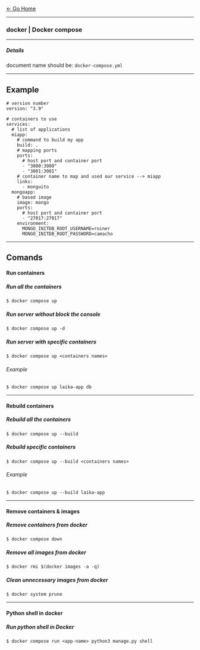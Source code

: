 [&#8592; Go Home](../README.md)

---

### docker | Docker compose
---

##### Details
document name should be: `docker-compose.yml`

---
## Example
```
# version number
version: "3.9"

# containers to use
services:
  # list of applications
  miapp:
    # command to build my app
    build: .
    # mapping ports
    ports:
      # host port and container port
      - "3000:3000"
      - "3001:3001"
    # container name to map and used our service --> miapp
    links:
      - monguito
  mongoapp:
    # based image
    image: mongo
    ports:
      # host port and container port
      - "27017:27017"
    environment:
      MONGO_INITDB_ROOT_USERNAME=roiner
      MONGO_INITDB_ROOT_PASSWORD=camacho
```
---
## Comands

#### Run containers

##### Run all the containers
```
$ docker compose up
```

##### Run server without block the console
```
$ docker compose up -d
```

##### Run server with specific containers
```
$ docker compose up <containers names>
```

###### Example
```
$ docker compose up laika-app db
```

---

#### Rebuild containers

##### Rebuild all the containers
```
$ docker compose up --build
```

##### Rebuild specific containers
```
$ docker compose up --build <containers names>
```

###### Example
```
$ docker compose up --build laika-app
```

---

#### Remove containers & images

##### Remove containers from docker
```
$ docker compose down
```

##### Remove all images from docker
```
$ docker rmi $(docker images -a -q)
```

##### Clean unnecessary images from docker
```
$ docker system prune
```

---

#### Python shell in docker

##### Run python shell in Docker
```
$ docker compose run <app-name> python3 manage.py shell
```
